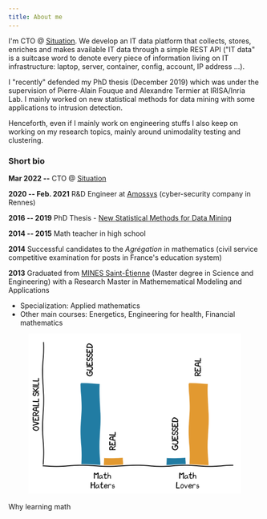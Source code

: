 ```yaml
---
title: About me
---
```



I'm CTO @ [Situation](https://www.situation.sh). We develop an IT data platform that collects, stores, enriches and makes available IT data through a simple REST API ("IT data" is a suitcase word to denote every piece of information living on IT infrastructure: laptop, server, container, config, account, IP address ...). 

I "recently" defended my PhD thesis (December 2019) 
which was under the supervision of Pierre-Alain Fouque and Alexandre Termier at IRISA/Inria Lab. 
I mainly worked on new statistical methods for data mining
with some applications to intrusion detection.

Henceforth, even if I mainly work on engineering stuffs I also keep on working on my research topics, mainly around unimodality testing and clustering.

### Short bio

**Mar 2022 --** CTO @ [Situation](https://www.situation.sh)

**2020 -- Feb. 2021** R&D Engineer at [Amossys](https://blog.amossys.fr/) (cyber-security company in Rennes)

**2016 -- 2019** PhD Thesis - [New Statistical Methods for Data Mining](https://ged.univ-rennes1.fr/nuxeo/site/esupversions/6f987a59-4b78-4190-918a-d33434d110b8?inline)

**2014 -- 2015** Math teacher in high school

**2014** Successful candidates to the *Agrégation* in mathematics (civil service competitive examination for posts in France's education system)

**2013** Graduated from <a href="http://www.mines-stetienne.fr/en/">MINES Saint-Étienne</a> (Master degree in Science and Engineering) with a Research Master in Mathemematical Modeling and Applications
	
- Specialization: Applied mathematics
- Other main courses: Energetics, Engineering for health, Financial mathematics

<figure><img src="/assets/test.svg"></figure>
<figcaption>Why learning math</figcaption>
